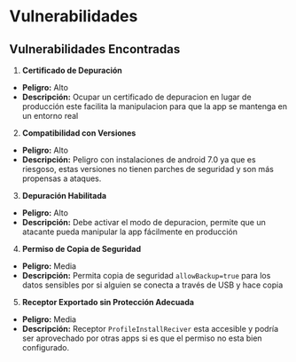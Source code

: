 # Vulnerabilidades 

## Vulnerabilidades Encontradas 
1. **Certificado de Depuración**
  - **Peligro:** Alto
  - **Descripción:** Ocupar un certificado de depuracion en lugar de producción este facilita la manipulacion para que la app se mantenga en un entorno real 

2. **Compatibilidad con Versiones**
  - **Peligro:** Alto
  - **Descripción:** Peligro con instalaciones de android 7.0 ya que es riesgoso, estas versiones no tienen parches de seguridad y son más propensas a ataques.

3. **Depuración Habilitada**
  - **Peligro:** Alto
  - **Descripción:** Debe activar el modo de depuracion, permite que un atacante pueda manipular la app fácilmente en producción

4. **Permiso de Copia de Seguridad**
  - **Peligro:** Media
  - **Descripción:** Permita copia de seguridad `allowBackup=true` para los datos sensibles por si alguien se conecta a través de USB y hace copia

5. **Receptor Exportado sin Protección Adecuada**
  - **Peligro:** Media
  - **Descripción:** Receptor `ProfileInstallReciver` esta accesible y podría ser aprovechado por otras apps si es que el permiso no esta bien configurado.
